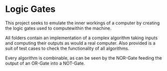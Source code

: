 # Logic Gates

This project seeks to emulate the inner workings of a computer by creating the logic gates used to computewithin the machine.

All folders contain an implementation of a complex algorithm taking inputs and computing their outputs as would a real computer. Also provided is a suit of test cases to check the functionality of all algorithms.

Every algorithm is combinable, as can be seen by the NOR-Gate feeding the output of an OR-Gate into a NOT-Gate.
